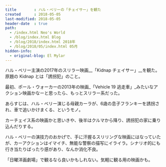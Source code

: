 ```yaml
---
title        : ハル・ベリーの「チェイサー」を観た
created      : 2018-05-05
last-modified: 2018-05-05
header-date  : true
path:
  - /index.html Neo's World
  - /blog/index.html Blog
  - /blog/2018/index.html 2018年
  - /blog/2018/05/index.html 05月
hidden-info:
  - original-blog: El Mylar
---
```


ハル・ベリー主演の2017年のスリラー映画__「Kidnap チェイサー」__を観た。原題の Kidnap とは「誘拐犯」のこと。

最初、ポール・ウォーカーの2013年の映画_「Vehicle 19 逃走車」_みたいなアクション映画かなーと思ったら、もっとスリラー系だった。

あらすじは、ハル・ベリー演じる母親カーラが、6歳の息子フランキーを誘拐され、車で追いかけまくる、というモノ。

カーチェイス系の映画かと思いきや、後半はクルマから降り、誘拐犯の家に乗り込んだりする。

ハル・ベリーの演技力のおかげで、手に汗握るスリリングな映画にはなっていたが、カーアクションはイマイチ、無能な警察の描写にイライラ。シナリオ的にも行き当たりばったり感があり、なんか消化不良。

「日曜洋画劇場」で観るなら良いかもしれない。気軽に観る用の映画かも。
